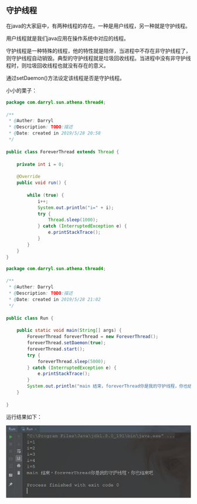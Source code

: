 ## 守护线程

在java的大家庭中，有两种线程的存在。一种是用户线程，另一种就是守护线程。

用户线程就是我们java应用在操作系统中对应的线程。

守护线程是一种特殊的线程，他的特性就是陪伴，当进程中不存在非守护线程了，则守护线程自动销毁。典型的守护线程就是垃圾回收线程。当进程中没有非守护线程时，则垃圾回收线程也就没有存在的意义。

通过setDaemon()方法设定该线程是否是守护线程。

小小的栗子：

```java
package com.darryl.sun.athena.thread4;

/**
 * @Auther: Darryl
 * @Description: TODO:描述
 * @Date: created in 2019/5/28 20:58
 */

public class ForeverThread extends Thread {

    private int i = 0;

    @Override
    public void run() {

        while (true) {
            i++;
            System.out.println("i=" + i);
            try {
                Thread.sleep(1000);
            } catch (InterruptedException e) {
                e.printStackTrace();
            }
        }
    }
}
```

```java
package com.darryl.sun.athena.thread4;

/**
 * @Auther: Darryl
 * @Description: TODO:描述
 * @Date: created in 2019/5/28 21:02
 */

public class Run {

    public static void main(String[] args) {
        ForeverThread foreverThread = new ForeverThread();
        foreverThread.setDaemon(true);
        foreverThread.start();
        try {
            foreverThread.sleep(5000);
        } catch (InterruptedException e) {
            e.printStackTrace();
        }
        System.out.println("main 结束，foreverThread你是我的守护线程，你也结束吧");
    }

}
```

运行结果如下：

![1559048757918](image\1559048757918.png)

